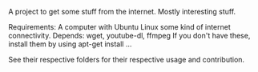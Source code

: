 A project to get some stuff from the internet. Mostly interesting stuff. 

Requirements: A computer with Ubuntu Linux some kind of internet connectivity.
Depends: wget, youtube-dl, ffmpeg
If you don't have these, install them by using apt-get install ...

See their respective folders for their respective usage and contribution.